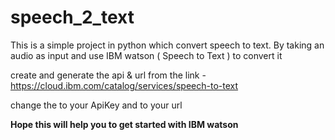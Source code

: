 # speech_2_text
This is a simple project in python which convert speech to text. By taking an audio as input and use IBM watson ( Speech to Text ) to convert it

create and generate the api & url from the link -
https://cloud.ibm.com/catalog/services/speech-to-text

change the <APIKEY> to your ApiKey and <URL> to your url
  
**Hope this will help you to get started with IBM watson**
